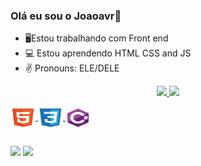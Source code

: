 ### Olá eu sou o Joaoavr👋


- 🖥Estou trabalhando com Front end
- 💻 Estou aprendendo  HTML CSS  and JS
- ✌ Pronouns: ELE/DELE
 
<div align="center">
  <a href="https://github.com/Joaoavr">
  <img height="180em" src="https://github-readme-stats.vercel.app/api?username=Joaoavr&show_icons=true&theme=tokyonight&include_all_commits=true&count_private=true"/>
  <img height="180em" src="https://github-readme-stats.vercel.app/api/top-langs/?username=Joaoavr&layout=compact&langs_count=7&theme=tokyonight"/>
</div>

  
<div style="display: inline_block"><br>
  
  <img align="center" alt="Joaoavr-HTML" height="30" width="40" src="https://raw.githubusercontent.com/devicons/devicon/master/icons/html5/html5-original.svg">
  <img align="center" alt="Joaoavr-CSS" height="30" width="40" src="https://raw.githubusercontent.com/devicons/devicon/master/icons/css3/css3-original.svg">
  <img align="center" alt="RJoaoavr-Csharp" height="30" width="40" src="https://raw.githubusercontent.com/devicons/devicon/master/icons/csharp/csharp-original.svg">

</div>
  
  ##
  
  <div>
  
 
  <a href = "mailto:joaoaugustovr@gmail.com"><img src="https://img.shields.io/badge/-Gmail-%23333?style=for-the-badge&logo=gmail&logoColor=white" target="_blank"></a>
  <a href="https://www.linkedin.com/in/joão-augusto-vieira-ramalho-92b5b2203" target="_blank"><img src="https://img.shields.io/badge/-LinkedIn-%230077B5?style=for-the-badge&logo=linkedin&logoColor=white" target="_blank"></a>   
    
  
  </div>
    

